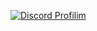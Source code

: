[![Discord Profilim](https://lanyard.cnrad.dev/api/943902274894311434)](https://discord.com/users/943902274894311434)
